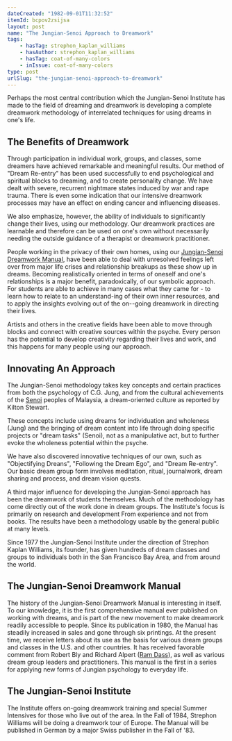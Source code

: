 ```yaml
---
dateCreated: "1982-09-01T11:32:52"
itemId: bcpov2zsijsa
layout: post
name: "The Jungian-Senoi Approach to Dreamwork"
tags:
    - hasTag: strephon_kaplan_williams
    - hasAuthor: strephon_kaplan_williams
    - hasTag: coat-of-many-colors
    - inIssue: coat-of-many-colors
type: post
urlSlug: "the-jungian-senoi-approach-to-dreamwork"
---
```


Perhaps the most central contribution which the Jungian-Senoi Institute has made to the field of dreaming and dreamwork is developing a complete dreamwork methodology of interrelated techniques for using dreams in one's life.

## The Benefits of Dreamwork

Through participation in individual work, groups, and classes, some dreamers have achieved remarkable and meaningful results. Our method of "Dream Re-entry" has been used successfully to end psychological and spiritual blocks to dreaming, and to create personality change. We have dealt with severe, recurrent nightmare states induced by war and rape trauma. There is even some indication that our intensive dreamwork processes may have an effect on ending cancer and influencing diseases.

We also emphasize, however, the ability of individuals to significantly change their lives, using our methodology. Our dreamwork practices are learnable and therefore can be used on one's own without necessarily needing the outside guidance of a therapist or dreamwork practitioner.

People working in the privacy of their own homes, using our [Jungian-Senoi Dreamwork Manual](https://archive.org/details/jungiansenoidrea00will), have been able to deal with unresolved feelings left over from major life crises and relationship breakups as these show up in dreams. Becoming realistically oriented in terms of oneself and one's relationships is a major benefit, paradoxically, of our symbolic approach. For students are able to achieve in many cases what they came for - to learn how to relate to an understand-ing of their own inner resources, and to apply the insights evolving out of the on--going dreamwork in directing their lives.

Artists and others in the creative fields have been able to move through blocks and connect with creative sources within the psyche. Every person has the potential to develop creativity regarding their lives and work, and this happens for many people using our approach.

## Innovating An Approach

The Jungian-Senoi methodology takes key concepts and certain practices from both the psychology of C.G. Jung, and from the cultural achievements of the [Senoi](https://en.wikipedia.org/wiki/Senoi) peoples of Malaysia, a dream-oriented culture as reported by Kilton Stewart.

These concepts include using dreams for individuation and wholeness (Jung) and the bringing of dream content into life through doing specific projects or "dream tasks" (Senoi), not as a manipulative act, but to further evoke the wholeness potential within the psyche.

We have also discovered innovative techniques of our own, such as "Objectifying Dreans", "Following the Dream Ego", and "Dream Re-entry". Our basic dream group form involves meditation, ritual, journalwork, dream sharing and process, and dream vision quests.

A third major influence for developing the Jungian-Senoi approach has been the dreamwork of students themselves. Much of the methodology has come directly out of the work done in dream groups. The Institute's focus is primarily on research and development From experience and not from books. The results have been a methodology usable by the general public at many levels.

Since 1977 the Jungian-Senoi Institute under the direction of Strephon Kaplan Williams, its founder, has given hundreds of dream classes and groups to individuals both in the San Francisco Bay Area, and from around the world.

## The Jungian-Senoi Dreamwork Manual

The history of the Jungian-Senoi Dreamwork Manual is interesting in itself. To our knowledge, it is the first comprehensive manual ever published on working with dreams, and is part of the new movement to make dreamwork readily accessible to people. Since its publication in 1980, the Manual has steadily increased in sales and gone through six printings. At the present time, we receive letters about its use as the basis for various dream groups and classes in the U.S. and other countries. It has received favorable comment from Robert Bly and Richard Alpert ([Ram Dass](https://en.wikipedia.org/wiki/Ram_Dass)), as well as various dream group leaders and practitioners. This manual is the first in a series for applying new forms of Jungian psychology to everyday life.

## The Jungian-Senoi Institute

The Institute offers on-going dreamwork training and special Summer Intensives for those who live out of the area. In the Fall of 1984, Strephon Williams will be doing a dreamwork tour of Europe. The Manual will be published in German by a major Swiss publisher in the Fall of '83.
